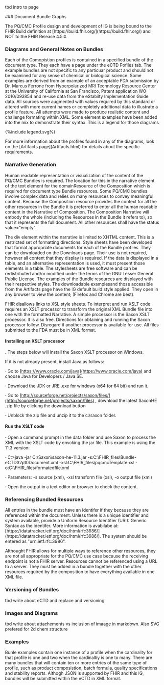 <p>tbd intro to page</p>
### Document Bundle Graphs
<p>
The PQ/CMC Profile design and development of IG is being bound to the FHIR Build definition at [https://build.fhir.org/](https://build.fhir.org/) and NOT to the FHIR Release 4.5.0. </p>

###  Diagrams and General Notes on Bundles

<p>Each of the Comopistion profiles is contained in a specified bundle of the document type. They each have a page under the eCTD Pofiles tab. The example bundles are not specific to any particuar product and should not be examined for any sense of chemical or biological science. Some examples are derived from an example of an acceptable FDA submission by Dr. Marcus Ferrone from Hyperpolarized MRI Technology Resource Center at the University of California at San Francisco, Patent application WO 2010/093854 and re-use data from the eStabilty Implementation Guide data. All sources were augmented with values required by this standard or altered with more current names or completely additional data to illustrate a profile feature. All attempts were made to produce realistic content and challenge formating within XML.  Some element examples have been added into the mix to demonstrate their syntax. This is a legend for those diagrams</p>

<div>{%include legend.svg%}</div>

<p>For more information about the profiles found in any of the diagrams, look on the [Artifacts page](Artifacts.html) for details about the specific requirements. </p>

### Narrative Generation

Human readable representation or visualization of the content of the PQ/CMC Bundles is required.   The location for this in the narrative element of the text element for the domainResource of the Composition which is required for document type Bundle resources.   Some PQ/CMC bundles involve complex data and relies on many resources to convey meaningful content.  Because the Composition resource provides the context for all the other resources in the Bundle it is preferred to enter all the human readable content in the Narrative of Composition.   The Composition Narrative will embody the whole (including the Resources in the Bundle it refers to), so that it represents the full document. All other resources shall have the status value="empty". 

The div element within the narrative is limited to XHTML content.  This is a restricted set of formatting directions.  Style sheets have been developed that format appropriate documents for each of the Bundle profiles.  They can be downloaded on the Downloads page.  Their use is not required, however all content that they display is required.   If the data is displayed in a table, and an alternative representation is used, it must present those elements in a table.  The stylesheets are free software and can be redistributed and/or modified under the terms of the GNU Lesser General Public License.  The examples of the Bundle resources are displayed with their respective styles.  The downloadable examplesand those accessible from the Artifacts page have the IG default build style applied.  They open in any browser to view the content; (Firefox and Chrome are best).

FHIR disallows links to XSL style sheets.  To interpret and run XSLT code requires an XSLT processor to transform the original XML Bundle file into one with the formatted Narrative.  A simple processor is the Saxon XSLT processor.  It is also free.  Directions for obtaining and running the Saxon processor follow.   Disregard if another processor is available for use.  All files submitted to the FDA must be in XML format.

#### **Installing an XSLT processor**

. The steps below will install the Saxon XSLT processor on Windows.

If it is not already present, install Java as follows:

·         Go to [https://www.oracle.com/java](https://www.oracle.com/java)  and choose Java for Developers / Java SE.

·         Download the JDK or JRE .exe for windows (x64 for 64 bit) and run it.

·         Go to [http://sourceforge.net/projects/saxon/files/](http://sourceforge.net/projects/saxon/files) , download the latest SaxonHE .zip file by clicking the download button

·         Unblock the zip file and unzip it to the c:\saxon folder.

#### **Run the XSLT code**

·         Open a command prompt in the data folder and use Saxon to process the XML with the XSLT code by envoking the jar file. This example is using the 11.3 version:

·         C:\>java -jar C:\Saxon\saxon-he-11.3.jar -s:C:\FHIR_files\Bundle-eCTD32p10Document.xml -xsl:C:\FHIR_files\pqcmcTemplate.xsl -o:C:\FHIR_files\formatedfile.xml    

·         Parameters: -s source (xml), -xsl transform file (xsl), -o output file (xml)

·         Open the output in a text editor or browser to check the content.

### Referencing Bundled Resources

<p>All entries in the bundle must have an identifer if they because they are referenced within the document.  Unless there is a unique identifier and system available, provide a Uniform Resource Identifier (URI): Generic Syntax as the identifer. More information is avabilabe at: [https://datatracker.ietf.org/doc/html/rfc3986/](https://datatracker.ietf.org/doc/html/rfc3986/).  The system should be entered as "urn:ietf:rfc:3986".</p>

<p>Althought FHIR allows for multiple ways to reference other resources, they are not all appropriate for the PQ/CMC use case because the receiving endpoint is not a FHIR server. Resources cannot be referenced using a URL to a server. They must be added in a bundle together with the other resources required by the composition to have everything available in one XML file.
</p>

### Versioning of Bundles
<p>tbd write about eCTD and replace and versioning</p>

### Images and Diagrams

<p>tbd write about attachements vs inclusion of imaage in  markdown.  Also SVG prefered for 2d chem structure</p>


### Examples
<p>
Bunle examples contain one instance of a profile when the cardinality for that profile is one and two when the cardinaltiy is one to many.  There are many bundles that will contain ten or more entries of the same type of profile, such as product composistion, batch formula, quality specifications and stability reports.  Althogh JSON is supported by FHIR and this IG, bundles will be submitted within the eCTD in XML format.</p>